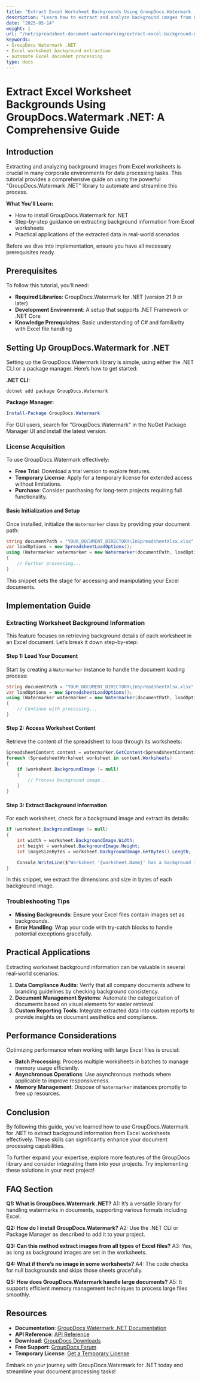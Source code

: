 ```yaml
---
title: "Extract Excel Worksheet Backgrounds Using GroupDocs.Watermark .NET&#58; A Comprehensive Guide"
description: "Learn how to extract and analyze background images from Excel worksheets using GroupDocs.Watermark .NET. This guide covers installation, step-by-step extraction, and practical applications."
date: "2025-05-14"
weight: 1
url: "/net/spreadsheet-document-watermarking/extract-excel-background-groupdocs-watermark-dotnet/"
keywords:
- GroupDocs Watermark .NET
- Excel worksheet background extraction
- automate Excel document processing
type: docs
---
```

# Extract Excel Worksheet Backgrounds Using GroupDocs.Watermark .NET: A Comprehensive Guide

## Introduction

Extracting and analyzing background images from Excel worksheets is crucial in many corporate environments for data processing tasks. This tutorial provides a comprehensive guide on using the powerful "GroupDocs.Watermark .NET" library to automate and streamline this process.

**What You'll Learn:**
- How to install GroupDocs.Watermark for .NET
- Step-by-step guidance on extracting background information from Excel worksheets
- Practical applications of the extracted data in real-world scenarios

Before we dive into implementation, ensure you have all necessary prerequisites ready.

## Prerequisites

To follow this tutorial, you’ll need:

- **Required Libraries**: GroupDocs.Watermark for .NET (version 21.9 or later)
- **Development Environment**: A setup that supports .NET Framework or .NET Core
- **Knowledge Prerequisites**: Basic understanding of C# and familiarity with Excel file handling

## Setting Up GroupDocs.Watermark for .NET

Setting up the GroupDocs.Watermark library is simple, using either the .NET CLI or a package manager. Here’s how to get started:

**.NET CLI:**

```shell
dotnet add package GroupDocs.Watermark
```

**Package Manager:**

```powershell
Install-Package GroupDocs.Watermark
```

For GUI users, search for "GroupDocs.Watermark" in the NuGet Package Manager UI and install the latest version.

### License Acquisition

To use GroupDocs.Watermark effectively:
- **Free Trial**: Download a trial version to explore features.
- **Temporary License**: Apply for a temporary license for extended access without limitations.
- **Purchase**: Consider purchasing for long-term projects requiring full functionality.

#### Basic Initialization and Setup

Once installed, initialize the `Watermarker` class by providing your document path:

```csharp
string documentPath = "YOUR_DOCUMENT_DIRECTORY\InSpreadsheetXlsx.xlsx";
var loadOptions = new SpreadsheetLoadOptions();
using (Watermarker watermarker = new Watermarker(documentPath, loadOptions))
{
    // Further processing...
}
```

This snippet sets the stage for accessing and manipulating your Excel documents.

## Implementation Guide

### Extracting Worksheet Background Information

This feature focuses on retrieving background details of each worksheet in an Excel document. Let’s break it down step-by-step:

#### Step 1: Load Your Document

Start by creating a `Watermarker` instance to handle the document loading process:

```csharp
string documentPath = "YOUR_DOCUMENT_DIRECTORY\InSpreadsheetXlsx.xlsx";
var loadOptions = new SpreadsheetLoadOptions();
using (Watermarker watermarker = new Watermarker(documentPath, loadOptions))
{
    // Continue with processing...
}
```

#### Step 2: Access Worksheet Content

Retrieve the content of the spreadsheet to loop through its worksheets:

```csharp
SpreadsheetContent content = watermarker.GetContent<SpreadsheetContent>();
foreach (SpreadsheetWorksheet worksheet in content.Worksheets)
{
    if (worksheet.BackgroundImage != null)
    {
        // Process background image...
    }
}
```

#### Step 3: Extract Background Information

For each worksheet, check for a background image and extract its details:

```csharp
if (worksheet.BackgroundImage != null)
{
    int width = worksheet.BackgroundImage.Width;
    int height = worksheet.BackgroundImage.Height;
    int imageSizeBytes = worksheet.BackgroundImage.GetBytes().Length;

    Console.WriteLine($"Worksheet '{worksheet.Name}' has a background image of size {width}x{height}, which is {imageSizeBytes} bytes.");
}
```

In this snippet, we extract the dimensions and size in bytes of each background image.

### Troubleshooting Tips

- **Missing Backgrounds**: Ensure your Excel files contain images set as backgrounds.
- **Error Handling**: Wrap your code with try-catch blocks to handle potential exceptions gracefully.

## Practical Applications

Extracting worksheet background information can be valuable in several real-world scenarios:

1. **Data Compliance Audits**: Verify that all company documents adhere to branding guidelines by checking background consistency.
2. **Document Management Systems**: Automate the categorization of documents based on visual elements for easier retrieval.
3. **Custom Reporting Tools**: Integrate extracted data into custom reports to provide insights on document aesthetics and compliance.

## Performance Considerations

Optimizing performance when working with large Excel files is crucial:

- **Batch Processing**: Process multiple worksheets in batches to manage memory usage efficiently.
- **Asynchronous Operations**: Use asynchronous methods where applicable to improve responsiveness.
- **Memory Management**: Dispose of `Watermarker` instances promptly to free up resources.

## Conclusion

By following this guide, you’ve learned how to use GroupDocs.Watermark for .NET to extract background information from Excel worksheets effectively. These skills can significantly enhance your document processing capabilities.

To further expand your expertise, explore more features of the GroupDocs library and consider integrating them into your projects. Try implementing these solutions in your next project!

## FAQ Section

**Q1: What is GroupDocs.Watermark .NET?**
A1: It’s a versatile library for handling watermarks in documents, supporting various formats including Excel.

**Q2: How do I install GroupDocs.Watermark?**
A2: Use the .NET CLI or Package Manager as described to add it to your project.

**Q3: Can this method extract images from all types of Excel files?**
A3: Yes, as long as background images are set in the worksheets.

**Q4: What if there’s no image in some worksheets?**
A4: The code checks for null backgrounds and skips those sheets gracefully.

**Q5: How does GroupDocs.Watermark handle large documents?**
A5: It supports efficient memory management techniques to process large files smoothly.

## Resources

- **Documentation**: [GroupDocs Watermark .NET Documentation](https://docs.groupdocs.com/watermark/net/)
- **API Reference**: [API Reference](https://reference.groupdocs.com/watermark/net)
- **Download**: [GroupDocs Downloads](https://releases.groupdocs.com/watermark/net/)
- **Free Support**: [GroupDocs Forum](https://forum.groupdocs.com/c/watermark/10)
- **Temporary License**: [Get a Temporary License](https://purchase.groupdocs.com/temporary-license/) 

Embark on your journey with GroupDocs.Watermark for .NET today and streamline your document processing tasks!

